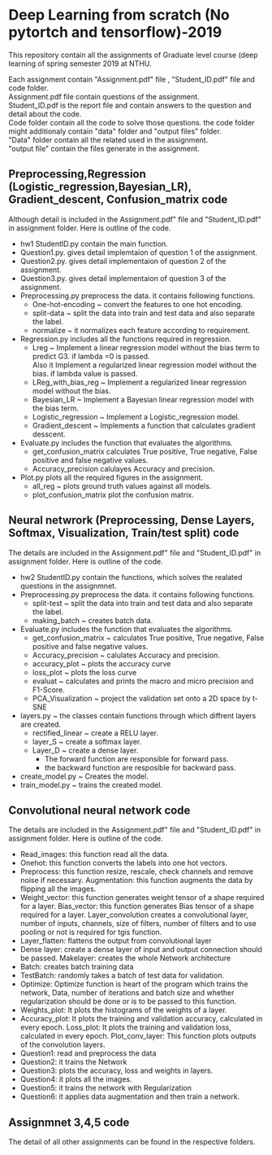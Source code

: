 # Deep Learning from scratch (No pytortch and tensorflow)-2019
This repository contain all the assignments of Graduate level course (deep learning of spring semester 2019 at NTHU.

Each assignment contain "Assignment.pdf" file , "Student_ID.pdf" file and code folder.</br>
  Assignment.pdf file contain questions of the assignment.</br>
  Student_ID.pdf is the report file and contain answers to the question and detail about the code.</br>
  Code folder contain all the code to solve those questions. the code folder might additionaly contain "data" folder and "output files" folder.</br>
    "Data" folder contain all the related used in the assignment.</br>
    "output file" contain the files generate in the assignment. </br>


## Preprocessing,Regression (Logistic_regression,Bayesian_LR), Gradient_descent, Confusion_matrix  code</br>
Although detail is included in the Assignment.pdf" file and "Student_ID.pdf" in assignment folder. Here is outline of the code.</br>
  * hw1 StudentID.py contain the main function.</br>
  * Question1.py. gives detail implemtaion of question 1 of the assignment.</br>
  * Question2.py. gives detail implementaion of question 2 of the assignment.</br>
  * Question3.py. gives detail implementaion of question 3 of the assignment.</br>
  * Preprocessing.py preprocess the data. it contains following functions.</br>
    + One-hot-encoding ~ convert the features to one hot encoding.</br>
    + split-data ~ split the data into train and test data and also separate the label.</br>
    + normalize ~ it normalizes each feature according to requirement.</br>
  * Regression.py includes all the functions required in regression.</br>
    + Lreg ~ Implement a linear regression model without the bias term to predict G3.   if lambda =0 is passed. </br>
      Also it Implement a regularized linear regression model without the bias.  if lambda value is passed.</br>
    + LReg_with_bias_reg ~ Implement a regularized linear regression model without the bias. </br>
    + Bayesian_LR ~ Implement a Bayesian linear regression model with the bias term. </br>
    + Logistic_regression ~ Implement a Logistic_regression model.</br>
    + Gradient_descent ~ Implements a function that calculates gradient desscent.</br>
  * Evaluate.py includes the function that evaluates the algorithms.</br>
    + get_confusion_matrix calculates True positive, True negative, False positive and false negative values.</br>
    + Accuracy_precision calulayes Accuracy and precision. </br>
  * Plot.py plots all the required figures in the assignment. </br>
    + all_reg ~ plots ground truth values against all models. </br>
    + plot_confusion_matrix plot the confusion matrix. </br>
    
## Neural netwrork (Preprocessing, Dense Layers, Softmax, Visualization, Train/test split) code</br>
  The details are included in the Assignment.pdf" file and "Student_ID.pdf" in assignment folder. Here is outline of the code.</br>
  * hw2 StudentID.py contain the functions, which solves the realated questions in the assignmnet.</br>
  * Preprocessing.py preprocess the data. it contains following functions.</br>
    + split-test ~ split the data into train and test data and also separate the label.</br>
    + making_batch ~ creates batch data.</br>
  * Evaluate.py includes the function that evaluates the algorithms.</br>
    + get_confusion_matrix ~ calculates True positive, True negative, False positive and false negative values.</br>
    + Accuracy_precision ~ calulates Accuracy and precision. </br>
    + accuracy_plot ~ plots the accuracy curve
    + loss_plot ~ plots the loss curve
    + evaluat ~ calculates and prints the macro and micro precision and F1-Score.
    + PCA_Visualization ~ project the validation set onto a 2D space by t-SNE
  * layers.py ~ the classes contain functions through which diffrent layers are created. </br>
    + rectified_linear ~ create a RELU layer. </br>
    + layer_S ~ create a softmax layer.
    + Layer_D ~ create a dense layer.
      + The forward function are responsible for forward pass.
      + the backward function are resposible for backward pass.
  * create_model.py ~ Creates the model.
  * train_model.py ~ trains the created model.
    
## Convolutional neural network code</br>
  The details are included in the Assignment.pdf" file and "Student_ID.pdf" in assignment folder. Here is outline of the code.</br>
* Read_images: this function read all the data.
* Onehot: this function converts the labels into one hot vectors.
* Preprocess: this function resize, rescale, check channels and remove noise if necessary. Augmentation: this function augments the data by flipping all the images.
* Weight_vector: this function generates weight tensor of a shape required for a layer. Bias_vector: this function generates Bias tensor of a shape required for a layer. Layer_convolution creates a convolutional layer, number of inputs, channels, size of filters, number of filters and to use pooling or not is required for tgis function.
* Layer_flatten: flattens the output from convolutional layer
* Dense layer: create a dense layer of input and output connection should be passed. Makelayer: creates the whole Network architecture
* Batch: creates batch training data
* TestBatch: randomly takes a batch of test data for validation.
* Optimize: Optimize function is heart of the program which trains the network, Data, number of iterations and batch size and whether regularization should be done or is to be passed to this function.
* Weights_plot: It plots the histograms of the weights of a layer.
* Accuracy_plot: It plots the training and validation accuracy, calculated in every epoch. Loss_plot: It plots the training and validation loss, calculated in every epoch. Plot_conv_layer: This function plots outputs of the convolution layers.
* Question1: read and preprocess the data
* Question2: it trains the Network
* Question3: plots the accuracy, loss and weights in layers.
* Question4: it plots all the images.
* Question5: it trains the network with Regularization
* Question6: it applies data augmentation and then train a network.


## Assignmnet 3,4,5 code</br>
The detail of all other assignments can be found in the respective folders.
